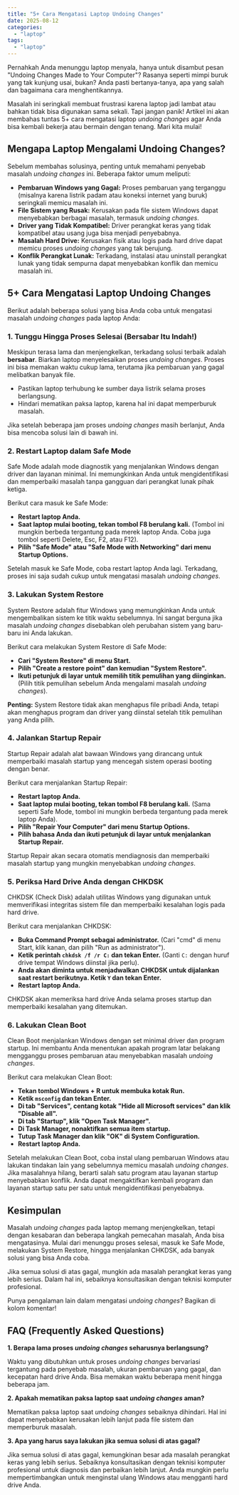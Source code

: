 ```yaml
---
title: "5+ Cara Mengatasi Laptop Undoing Changes"
date: 2025-08-12
categories: 
  - "laptop"
tags: 
  - "laptop"
---
```


Pernahkah Anda menunggu laptop menyala, hanya untuk disambut pesan "Undoing Changes Made to Your Computer"? Rasanya seperti mimpi buruk yang tak kunjung usai, bukan? Anda pasti bertanya-tanya, apa yang salah dan bagaimana cara menghentikannya.

Masalah ini seringkali membuat frustrasi karena laptop jadi lambat atau bahkan tidak bisa digunakan sama sekali. Tapi jangan panik! Artikel ini akan membahas tuntas 5+ cara mengatasi laptop _undoing changes_ agar Anda bisa kembali bekerja atau bermain dengan tenang. Mari kita mulai!

## Mengapa Laptop Mengalami Undoing Changes?

Sebelum membahas solusinya, penting untuk memahami penyebab masalah _undoing changes_ ini. Beberapa faktor umum meliputi:

- **Pembaruan Windows yang Gagal:** Proses pembaruan yang terganggu (misalnya karena listrik padam atau koneksi internet yang buruk) seringkali memicu masalah ini.
- **File Sistem yang Rusak:** Kerusakan pada file sistem Windows dapat menyebabkan berbagai masalah, termasuk _undoing changes_.
- **Driver yang Tidak Kompatibel:** Driver perangkat keras yang tidak kompatibel atau usang juga bisa menjadi penyebabnya.
- **Masalah Hard Drive:** Kerusakan fisik atau logis pada hard drive dapat memicu proses _undoing changes_ yang tak berujung.
- **Konflik Perangkat Lunak:** Terkadang, instalasi atau uninstall perangkat lunak yang tidak sempurna dapat menyebabkan konflik dan memicu masalah ini.

## 5+ Cara Mengatasi Laptop Undoing Changes

Berikut adalah beberapa solusi yang bisa Anda coba untuk mengatasi masalah _undoing changes_ pada laptop Anda:

### 1\. Tunggu Hingga Proses Selesai (Bersabar Itu Indah!)

Meskipun terasa lama dan menjengkelkan, terkadang solusi terbaik adalah **bersabar**. Biarkan laptop menyelesaikan proses _undoing changes_. Proses ini bisa memakan waktu cukup lama, terutama jika pembaruan yang gagal melibatkan banyak file.

- Pastikan laptop terhubung ke sumber daya listrik selama proses berlangsung.
- Hindari mematikan paksa laptop, karena hal ini dapat memperburuk masalah.

Jika setelah beberapa jam proses _undoing changes_ masih berlanjut, Anda bisa mencoba solusi lain di bawah ini.

### 2\. Restart Laptop dalam Safe Mode

Safe Mode adalah mode diagnostik yang menjalankan Windows dengan driver dan layanan minimal. Ini memungkinkan Anda untuk mengidentifikasi dan memperbaiki masalah tanpa gangguan dari perangkat lunak pihak ketiga.

Berikut cara masuk ke Safe Mode:

- **Restart laptop Anda.**
- **Saat laptop mulai booting, tekan tombol F8 berulang kali.** (Tombol ini mungkin berbeda tergantung pada merek laptop Anda. Coba juga tombol seperti Delete, Esc, F2, atau F12).
- **Pilih "Safe Mode" atau "Safe Mode with Networking" dari menu Startup Options.**

Setelah masuk ke Safe Mode, coba restart laptop Anda lagi. Terkadang, proses ini saja sudah cukup untuk mengatasi masalah _undoing changes_.

### 3\. Lakukan System Restore

System Restore adalah fitur Windows yang memungkinkan Anda untuk mengembalikan sistem ke titik waktu sebelumnya. Ini sangat berguna jika masalah _undoing changes_ disebabkan oleh perubahan sistem yang baru-baru ini Anda lakukan.

Berikut cara melakukan System Restore di Safe Mode:

- **Cari "System Restore" di menu Start.**
- **Pilih "Create a restore point" dan kemudian "System Restore".**
- **Ikuti petunjuk di layar untuk memilih titik pemulihan yang diinginkan.** (Pilih titik pemulihan sebelum Anda mengalami masalah _undoing changes_).

**Penting:** System Restore tidak akan menghapus file pribadi Anda, tetapi akan menghapus program dan driver yang diinstal setelah titik pemulihan yang Anda pilih.

### 4\. Jalankan Startup Repair

Startup Repair adalah alat bawaan Windows yang dirancang untuk memperbaiki masalah startup yang mencegah sistem operasi booting dengan benar.

Berikut cara menjalankan Startup Repair:

- **Restart laptop Anda.**
- **Saat laptop mulai booting, tekan tombol F8 berulang kali.** (Sama seperti Safe Mode, tombol ini mungkin berbeda tergantung pada merek laptop Anda).
- **Pilih "Repair Your Computer" dari menu Startup Options.**
- **Pilih bahasa Anda dan ikuti petunjuk di layar untuk menjalankan Startup Repair.**

Startup Repair akan secara otomatis mendiagnosis dan memperbaiki masalah startup yang mungkin menyebabkan _undoing changes_.

### 5\. Periksa Hard Drive Anda dengan CHKDSK

CHKDSK (Check Disk) adalah utilitas Windows yang digunakan untuk memverifikasi integritas sistem file dan memperbaiki kesalahan logis pada hard drive.

Berikut cara menjalankan CHKDSK:

- **Buka Command Prompt sebagai administrator.** (Cari "cmd" di menu Start, klik kanan, dan pilih "Run as administrator").
- **Ketik perintah `chkdsk /f /r C:` dan tekan Enter.** (Ganti `C:` dengan huruf drive tempat Windows diinstal jika perlu).
- **Anda akan diminta untuk menjadwalkan CHKDSK untuk dijalankan saat restart berikutnya. Ketik `Y` dan tekan Enter.**
- **Restart laptop Anda.**

CHKDSK akan memeriksa hard drive Anda selama proses startup dan memperbaiki kesalahan yang ditemukan.

### 6\. Lakukan Clean Boot

Clean Boot menjalankan Windows dengan set minimal driver dan program startup. Ini membantu Anda menentukan apakah program latar belakang mengganggu proses pembaruan atau menyebabkan masalah _undoing changes_.

Berikut cara melakukan Clean Boot:

- **Tekan tombol Windows + R untuk membuka kotak Run.**
- **Ketik `msconfig` dan tekan Enter.**
- **Di tab "Services", centang kotak "Hide all Microsoft services" dan klik "Disable all".**
- **Di tab "Startup", klik "Open Task Manager".**
- **Di Task Manager, nonaktifkan semua item startup.**
- **Tutup Task Manager dan klik "OK" di System Configuration.**
- **Restart laptop Anda.**

Setelah melakukan Clean Boot, coba instal ulang pembaruan Windows atau lakukan tindakan lain yang sebelumnya memicu masalah _undoing changes_. Jika masalahnya hilang, berarti salah satu program atau layanan startup menyebabkan konflik. Anda dapat mengaktifkan kembali program dan layanan startup satu per satu untuk mengidentifikasi penyebabnya.

## Kesimpulan

Masalah _undoing changes_ pada laptop memang menjengkelkan, tetapi dengan kesabaran dan beberapa langkah pemecahan masalah, Anda bisa mengatasinya. Mulai dari menunggu proses selesai, masuk ke Safe Mode, melakukan System Restore, hingga menjalankan CHKDSK, ada banyak solusi yang bisa Anda coba.

Jika semua solusi di atas gagal, mungkin ada masalah perangkat keras yang lebih serius. Dalam hal ini, sebaiknya konsultasikan dengan teknisi komputer profesional.

Punya pengalaman lain dalam mengatasi _undoing changes_? Bagikan di kolom komentar!

## FAQ (Frequently Asked Questions)

**1\. Berapa lama proses _undoing changes_ seharusnya berlangsung?**

Waktu yang dibutuhkan untuk proses _undoing changes_ bervariasi tergantung pada penyebab masalah, ukuran pembaruan yang gagal, dan kecepatan hard drive Anda. Bisa memakan waktu beberapa menit hingga beberapa jam.

**2\. Apakah mematikan paksa laptop saat _undoing changes_ aman?**

Mematikan paksa laptop saat _undoing changes_ sebaiknya dihindari. Hal ini dapat menyebabkan kerusakan lebih lanjut pada file sistem dan memperburuk masalah.

**3\. Apa yang harus saya lakukan jika semua solusi di atas gagal?**

Jika semua solusi di atas gagal, kemungkinan besar ada masalah perangkat keras yang lebih serius. Sebaiknya konsultasikan dengan teknisi komputer profesional untuk diagnosis dan perbaikan lebih lanjut. Anda mungkin perlu mempertimbangkan untuk menginstal ulang Windows atau mengganti hard drive Anda.
